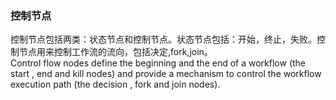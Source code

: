 ### 控制节点
控制节点包括两类：状态节点和控制节点。状态节点包括：开始，终止，失败。控制节点用来控制工作流的流向，包括决定,fork,join。    
Control flow nodes define the beginning and the end of a workflow (the start , end and kill nodes) and provide a mechanism to control the workflow execution path (the decision , fork and join nodes).
